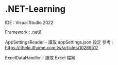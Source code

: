# .NET-Learning

IDE : Visual Studio 2022

Framework : .net6



AppSettingsReader - 讀取 appSettings.json 設定
參考 : https://ithelp.ithome.com.tw/articles/10289517

ExcelDataHandler - 讀取 Excel 檔案
